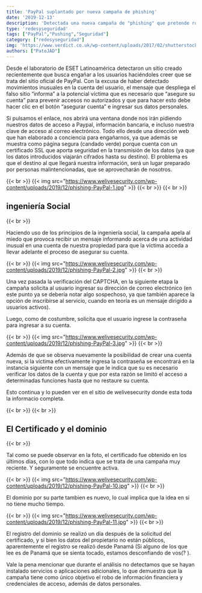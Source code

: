 ```yaml
---
title: 'PayPal suplantado por nueva campaña de phishing'
date: '2019-12-13'
description: 'Detectada una nueva campaña de "phishing" que pretende robarnos las credenciales de acceso a nuestra cuenta de Paypal, además nos solicita datos de la tarjeta y cuenta bancaria, y también las claves de acceso a nuestro correo electrónico.'
type: 'redesyseguridad'
tags: ["PayPal","Pushing","Seguridad"]
category: ["redesyseguridad"]
img: 'https://www.verdict.co.uk/wp-content/uploads/2017/02/shutterstock_270739580-1440x960.jpg'
authors: ["PatoJAD"]
---
```


Desde el laboratorio de ESET Latinoamérica detectaron un sitio creado recientemente que busca engañar a los usuarios haciéndoles creer que se trata del sitio oficial de PayPal. Con la excusa de haber detectado movimientos inusuales en la cuenta del usuario, el mensaje que despliega el falso sitio “informa” a la potencial víctima que es necesario que “asegure su cuenta” para prevenir accesos no autorizados y que para hacer esto debe hacer clic en el botón “asegurar cuenta” e ingresar sus datos personales.

Si pulsamos el enlace, nos abrirá una ventana donde nos irán pidiendo nuestros datos de acceso a Paypal, información bancaria, e incluso nuestra clave de acceso al correo electrónico. Todo ello desde una dirección web que han elaborado a conciencia para engañarnos, ya que además se muestra como página segura (candado verde) porque cuenta con un certificado SSL que aporta seguridad en la transmisión de los datos (ya que los datos introducidos viajarán cifrados hasta su destino). El problema es que el destino al que llegará nuestra información, será un lugar preparado por personas malintencionadas, que se aprovecharán de nosotros.

{{< br >}}
{{< img src="https://www.welivesecurity.com/wp-content/uploads/2019/12/phishing-PayPal-1.jpg" >}}
{{< br >}}
{{< br >}}

## ingeniería Social

{{< br >}}

Haciendo uso de los principios de la ingeniería social, la campaña apela al miedo que provoca recibir un mensaje informando acerca de una actividad inusual en una cuenta de nuestra propiedad para que la víctima acceda a llevar adelante el proceso de asegurar su cuenta.

{{< br >}}
{{< img src="https://www.welivesecurity.com/wp-content/uploads/2019/12/phishing-PayPal-2.jpg" >}}
{{< br >}}

Una vez pasada la verificación del CAPTCHA, en la siguiente etapa la campaña solicita al usuario ingresar su dirección de correo electrónico (en este punto ya se debería notar algo sospechoso, ya que también aparece la opción de inscribirse al servicio, cuando en teoría es un mensaje dirigido a usuarios activos).

Luego, como de costumbre, solicita que el usuario ingrese la contraseña para ingresar a su cuenta.

{{< br >}}
{{< img src="https://www.welivesecurity.com/wp-content/uploads/2019/12/phishing-PayPal-3.jpg" >}}
{{< br >}}

Además de que se observa nuevamente la posibilidad de crear una cuenta nueva, si la víctima efectivamente ingresa la contraseña se encontrará en la instancia siguiente con un mensaje que le indica que su es necesario verificar los datos de la cuenta y que por esta razón se limitó el acceso a determinadas funciones hasta que no restaure su cuenta.

Esto continua y lo pueden ver en el sitio de welivesecurity donde esta toda la informacio completa.

{{< br >}}
{{< br >}}

## El Certificado y el dominio

{{< br >}}

Tal como se puede observar en la foto, el certificado fue obtenido en los últimos días, con lo que todo indica que se trata de una campaña muy reciente. Y seguramente se encuentre activa.

{{< br >}}
{{< img src="https://www.welivesecurity.com/wp-content/uploads/2019/12/phishing-PayPal-10.jpg" >}}
{{< br >}}

El dominio por su parte tambien es nuevo, lo cual implica que la idea en si no tiene mucho tiempo.

{{< br >}}
{{< img src="https://www.welivesecurity.com/wp-content/uploads/2019/12/phishing-PayPal-11.jpg" >}}
{{< br >}}

El registro del dominio se realizó un día después de la solicitud del certificado, y si bien los datos del propietario no están públicos, aparentemente el registro se realizó desde Panamá (Si alguno de los que lee es de Panamá que se sienta tocado, estamos desconfiando de vos(? ).

Vale la pena mencionar que durante el análisis no detectamos que se hayan instalado servicios o aplicaciones adicionales, lo que demuestra que la campaña tiene como único objetivo el robo de información financiera y credenciales de acceso, además de datos personales.
